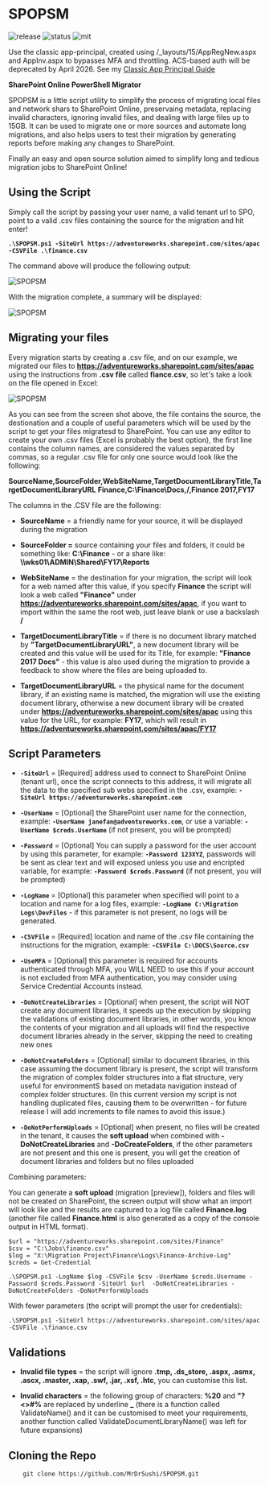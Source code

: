 # SPOPSM 

![release](https://img.shields.io/badge/release-v1.0.0-blue.svg)
![status](https://img.shields.io/badge/status-stable-green.svg)
![mit](https://img.shields.io/badge/license-MIT-blue.svg)

Use the classic app-principal, created using /_layouts/15/AppRegNew.aspx and AppInv.aspx to bypasses MFA and throttling. 
ACS-based auth will be deprecated by April 2026. See my [Classic App Principal Guide](Classic-App-Principal.md)

**SharePoint Online PowerShell Migrator**

SPOPSM is a little script utility to simplify the process of migrating local files and network shars to SharePoint Online, preservaing metadata, replacing invalid characters, ignoring invalid files, and dealing with large files up to 15GB. It can be used to migrate one or more sources and automate long migrations, and also helps users to test their migration by generating reports before making any changes to SharePoint.

Finally an easy and open source solution aimed to simplify long and tedious migration jobs to SharePoint Online!

## Using the Script 

Simply call the script by passing your user name, a valid tenant url to SPO, point to a valid .csv files containing the source for the migration and hit enter!

**`.\SPOPSM.ps1 -SiteUrl https://adventureworks.sharepoint.com/sites/apac -CSVFile .\finance.csv`**

The command above will produce the following output:

![SPOPSM](./readme/script-running.png)

With the migration complete, a summary will be displayed:

![SPOPSM](./readme/script-totals.png)





## Migrating your files

Every migration starts by creating a .csv file, and on our example, we migrated our files to **https://adventureworks.sharepoint.com/sites/apac** using the instructions from  **.csv file** called **fiance.csv**, so let's take a look on the file opened in Excel:

![SPOPSM](./readme/finance-xlsx.png)

As you can see from the screen shot above, the file contains the source, the destionation and a couple of useful parameters which will be used by the script to get your files migratesd to SharePoint. You can use any editor to create your own .csv files (Excel is probably the best option), the first line contains the column names,  are considered the values separated by commas, so a regular .csv file for only one source would look like the following:

**SourceName,SourceFolder,WebSiteName,TargetDocumentLibraryTitle,TargetDocumentLibraryURL**
**Finance,C:\Finance\Docs,/,Finance 2017,FY17**

The columns in the .CSV file are the following:

* **SourceName** = a friendly name for your source, it will be displayed during the migration

* **SourceFolder =** source containing your files and folders, it could be something like: **C:\Finance** - or a share like: **\\\wks01\ADMIN\Shared\FY17\Reports**

* **WebSiteName** = the destination for your migration, the script will look for a web named after this value, if you specify **Finance** the script will look a web called **"Finance"** under **https://adventureworks.sharepoint.com/sites/apac**, if you want to import within the same the root web, just leave blank or use a backslash **/** 

* **TargetDocumentLibraryTitle** = if there is no document library matched by **"TargetDocumentLibraryURL"**, a new document library will be created and this value will be used for its Title, for example: **"Finance 2017 Docs"** - this value is also used during the migration to provide a feedback to show where the files are being uploaded to.

* **TargetDocumentLibraryURL** = the physical name for the document library, if an existing name is matched, the migration will use the existing document library, otherwise a new document library will be created under **https://adventureworks.sharepoint.com/sites/apac**  using this value for the URL, for example: **FY17**, which will result in **https://adventureworks.sharepoint.com/sites/apac/FY17**



## Script Parameters


* **`-SiteUrl`** = [Required] address used to connect to SharePoint Online (tenant url), once the script connects to this address, it will migrate all the data to the specified sub webs specified in the .csv, example: **`-SiteUrl https://adventureworks.sharepoint.com`** 

* **`-UserName`** = [Optional] the SharePoint user name for the connection, example:  **`-UserName janefan@adventureworks.com`**, or use a variable: **`-UserName $creds.UserName`** (if not present, you will be prompted)

* **`-Password`** = [Optional] You can supply a password for the user account by using this parameter, for example: **`-Password 123XYZ`**, passwords will be sent as clear text and will exposed unless you use and encripted variable, for example: **`-Password $creds.Password`** (if not present, you will be prompted)

* **`-LogName`** = [Optional] this parameter when specified will point to a location and name for a log files, example: **`-LogName C:\Migration Logs\DevFiles`** - if this parameter is not present, no logs will be generated.

* **`-CSVFile`** = [Required] location and name of the .csv file containing the instructions for the migration, example: **`-CSVFile C:\DOCS\Source.csv`**

* **`-UseMFA`** = [Optional] this parameter is required for accounts authenticated through MFA, you WILL NEED to use this if your account is not excluded from MFA authentication, you may consider using Service Credential Accounts instead.

* **`-DoNotCreateLibraries`** = [Optional] when present, the script will NOT create any document libraries, it speeds up the execution by skipping the validations of existing document libraries, in other words, you know the contents of your migration and all uploads will find the respective document libraries already in the server, skipping the need to creating new ones

* **`-DoNotCreateFolders`** = [Optional] similar to document libraries, in this case assuming the document library is present, the script will transform the migration of complex folder structures into a flat structure, very useful for environmentS based on metadata navigation instead of complex folder structures. (In this current version my script is not handling duplicated files, causing them to be overwritten - for future release I will add increments to file names to avoid this issue.)

* **`-DoNotPerformUploads`** = [Optional] when present, no files will be created in the tenant, it causes the **soft upload** when combined with **-DoNotCreateLibraries** and **-DoCreateFolders**, if the other parameters are not present and this one is present, you will get the creation of document libraries and folders but no files uploaded



Combining parameters:

You can generate a **soft upload** (migration [preview]), folders and files will not be created on SharePoint, the screen output will show what an import will look like and the results are captured to a log file called **Finance.log** (another file called **Finance.html** is also generated as a copy of the console output in HTML format).

```
$url = "https://adventureworks.sharepoint.com/sites/Finance"
$csv = "C:\Jobs\finance.csv"
$log = "X:\Migration Project\Finance\Logs\Finance-Archive-Log"
$creds = Get-Credential

.\SPOPSM.ps1 -LogName $log -CSVFile $csv -UserName $creds.Username -Password $creds.Password -SiteUrl $url  -DoNotCreateLibraries -DoNotCreateFolders -DoNotPerformUploads
```

With fewer parameters (the script will prompt the user for credentials):

```
.\SPOPSM.ps1 -SiteUrl https://adventureworks.sharepoint.com/sites/apac -CSVFile .\finance.csv
```


## Validations


* **Invalid file types** = the script will ignore **.tmp, .ds_store, .aspx, .asmx, .ascx, .master, .xap, .swf, .jar, .xsf, .htc**, you can customise this list.

* **Invalid characters** = the following group of characters: **%20** and **"?<>#%** are replaced by underline **_** (there is a function called ValidateName() and it can be customised to meet your requirements, another function called ValidateDocumentLibraryName() was left for future expansions)


## Cloning the Repo

```
    git clone https://github.com/MrDrSushi/SPOPSM.git
```
